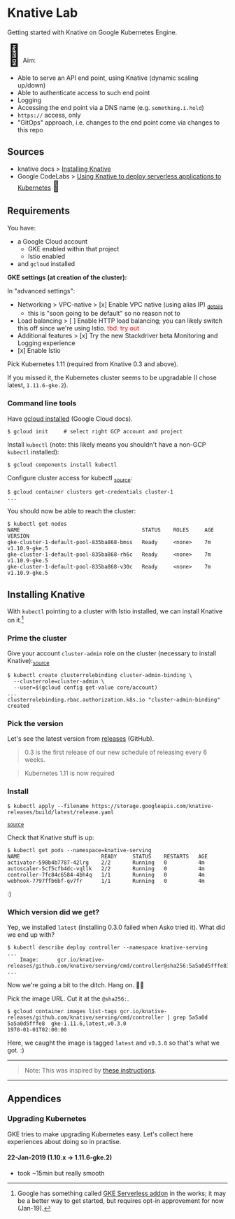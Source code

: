 # Knative Lab

Getting started with Knative on Google Kubernetes Engine.

<font size="+5">🎯</font> Aim:

- Able to serve an API end point, using Knative (dynamic scaling up/down)
- Able to authenticate access to such end point
- Logging
- Accessing the end point via a DNS name (e.g. `something.i.hold`)
- `https://` access, only
- "GitOps" approach, i.e. changes to the end point come via changes to this repo

## Sources

- knative docs > [Installing Knative](https://github.com/knative/docs/blob/master/install/README.md)
- Google CodeLabs > [Using Knative to deploy serverless applications to Kubernetes](https://codelabs.developers.google.com/codelabs/knative-intro/#0) <font size="+2">🥇</font>
  
## Requirements

You have:

- a Google Cloud account
  - GKE enabled within that project
  - Istio enabled
- and `gcloud` installed

**GKE settings (at creation of the cluster):**

In "advanced settings":

- Networking > VPC-native > [x] Enable VPC native (using alias IP) <sub>[details](https://cloud.google.com/kubernetes-engine/docs/how-to/alias-ips?hl=en_US&_ga=2.193848357.-966989269.1542020118&_gac=1.155356873.1547648787.CjwKCAiAyfvhBRBsEiwAe2t_i2Sx9xEckJFlzuzmzZYqnJwTjM2cwjU3AlxjppH9MPEtQa5w7QnXvhoCU_EQAvD_BwE)</sub>
  - this is "soon going to be default" so no reason not to
- Load balancing > [ ] Enable HTTP load balancing; you can likely switch this off since we're using Istio. <font color=red>tbd. try out</font>
- Additional features > [x] Try the new Stackdriver beta Monitoring and Logging experience
- [x] Enable Istio

Pick Kubernetes 1.11 (required from Knative 0.3 and above).

If you missed it, the Kubernetes cluster seems to be upgradable (I chose latest, `1.11.6-gke.2`).


### Command line tools

Have [gcloud installed](https://cloud.google.com/sdk/install) (Google Cloud docs). 

```
$ gcloud init     # select right GCP account and project
```

Install `kubectl` (note: this likely means you shouldn't have a non-GCP `kubectl` installed): 

```
$ gcloud components install kubectl
```

Configure cluster access for kubectl <sub>[source](https://cloud.google.com/kubernetes-engine/docs/how-to/cluster-access-for-kubectl)</sub>:

```
$ gcloud container clusters get-credentials cluster-1
...
```

You should now be able to reach the cluster:

```
$ kubectl get nodes
NAME                                       STATUS    ROLES     AGE       VERSION
gke-cluster-1-default-pool-835ba868-bmss   Ready     <none>    7m        v1.10.9-gke.5
gke-cluster-1-default-pool-835ba868-rh6c   Ready     <none>    7m        v1.10.9-gke.5
gke-cluster-1-default-pool-835ba868-v30c   Ready     <none>    7m        v1.10.9-gke.5
```

## Installing Knative

With `kubectl` pointing to a cluster with Istio installed, we can install Knative on it.[^1]

[^1]: Google has something called [GKE Serverless addon](https://docs.google.com/forms/d/e/1FAIpQLSdG5cCIiHhkW7srw9MWvdiLEsLXwJES1R3lnKgAn-opy3_iuQ/viewform) in the works; it may be a better way to get started, but requires opt-in approvement for now (Jan-19).

### Prime the cluster

Give your account `cluster-admin` role on the cluster (necessary to install Knative):<sub>[source](https://codelabs.developers.google.com/codelabs/knative-intro/#2)</sub>

```
$ kubectl create clusterrolebinding cluster-admin-binding \
  --clusterrole=cluster-admin \
  --user=$(gcloud config get-value core/account)
...
clusterrolebinding.rbac.authorization.k8s.io "cluster-admin-binding" created
```

<!-- skip
### Just in case - is Istio running?

```
$ kubectl get pods --namespace=istio-system

NAME                                        READY     STATUS      RESTARTS   AGE
istio-citadel-769c47cf6f-6bscc              1/1       Running     0          42m
istio-cleanup-secrets-6h6cd                 0/1       Completed   0          42m
istio-egressgateway-79b865f9d4-6h7q4        1/1       Running     0          42m
istio-galley-c4d8dcd44-7pj8k                1/1       Running     0          42m
istio-ingressgateway-5476bcc96c-7n25v       1/1       Running     0          42m
istio-pilot-7866c86c98-2r2vk                0/2       Pending     0          42m
istio-policy-8579f97744-f99jt               2/2       Running     0          42m
istio-sidecar-injector-565b99987d-6d7md     1/1       Running     0          42m
istio-statsd-prom-bridge-6ccf8549fc-hd89b   1/1       Running     0          42m
istio-telemetry-56cd85d849-p92wj            2/2       Running     0          42m
prometheus-5ffcccb98c-lfxk5                 1/1       Running     0          42m
```
-->

### Pick the version

Let's see the latest version from [releases](https://github.com/knative/serving/releases) (GitHub).

>0.3 is the first release of our new schedule of releasing every 6 weeks.

>Kubernetes 1.11 is now required


### Install

```
$ kubectl apply --filename https://storage.googleapis.com/knative-releases/build/latest/release.yaml
```
<sub>[source](https://github.com/knative/docs/blob/master/build/installing-build-component.md#adding-the-knative-build-component)</sub>

Check that Knative stuff is up:

```
$ kubectl get pods --namespace=knative-serving
NAME                          READY     STATUS    RESTARTS   AGE
activator-598b4b7787-42lrg    2/2       Running   0          4m
autoscaler-5cf5cfb4dc-vqllk   2/2       Running   0          4m
controller-7fc84c6584-4bh4q   1/1       Running   0          4m
webhook-7797ffb6bf-qv7fr      1/1       Running   0          4m
```

:)

### Which version did we get?

Yep, we installed `latest` (installing 0.3.0 failed when Asko tried it). What did we end up with?

```
$ kubectl describe deploy controller --namespace knative-serving
...
    Image:      gcr.io/knative-releases/github.com/knative/serving/cmd/controller@sha256:5a5a0d5fffe839c99fc8f18ba028375467fdcd83cbee9c7015c1a58d01ca6929
...
```

Now we're going a bit to the ditch. Hang on. 🧗‍♀️

Pick the image URL. Cut it at the `@sha256:`.

```
$ gcloud container images list-tags gcr.io/knative-releases/github.com/knative/serving/cmd/controller | grep 5a5a0d
5a5a0d5fffe8  gke-1.11.6,latest,v0.3.0                                1970-01-01T02:00:00
```

Here, we caught the image is tagged `latest` and `v0.3.0` so that's what we got. :)

---

>Note: This was inspired by [these instructions](https://github.com/knative/docs/blob/master/install/check-install-version.md).

---



## Appendices

### Upgrading Kubernetes

GKE tries to make upgrading Kubernetes easy. Let's collect here experiences about doing so in practise.

#### 22-Jan-2019 (1.10.x -> 1.11.6-gke.2)

- took ~15min but really smooth

